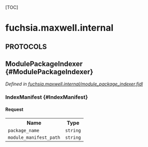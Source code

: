 [TOC]

# fuchsia.maxwell.internal


## **PROTOCOLS**

## ModulePackageIndexer {#ModulePackageIndexer}
*Defined in [fuchsia.maxwell.internal/module_package_indexer.fidl](https://fuchsia.googlesource.com/fuchsia/+/master/src/modular/lib/module_manifest_source/fidl/module_package_indexer.fidl#8)*


### IndexManifest {#IndexManifest}


#### Request
<table>
    <tr><th>Name</th><th>Type</th></tr>
    <tr>
            <td><code>package_name</code></td>
            <td>
                <code>string</code>
            </td>
        </tr><tr>
            <td><code>module_manifest_path</code></td>
            <td>
                <code>string</code>
            </td>
        </tr></table>

















